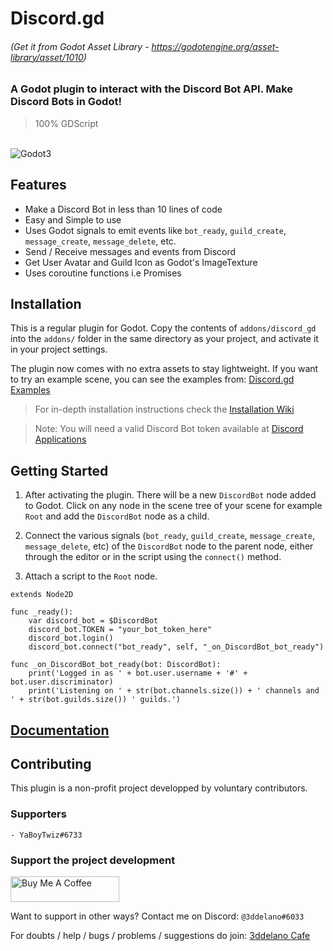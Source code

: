 Discord.gd
=========================================
###### (Get it from Godot Asset Library - https://godotengine.org/asset-library/asset/1010)


### A Godot plugin to interact with the Discord Bot API. Make Discord Bots in Godot!

> 100% GDScript

<br>
<img alt="Godot3" src="https://img.shields.io/badge/-Godot 3.3.x-478CBF?style=for-the-badge&logo=godotengine&logoWidth=20&logoColor=white" />

Features
--------------

- Make a Discord Bot in less than 10 lines of code
- Easy and Simple to use
- Uses Godot signals to emit events like `bot_ready`, `guild_create`, `message_create`, `message_delete`, etc.
- Send / Receive messages and events from Discord
- Get User Avatar and Guild Icon as Godot's ImageTexture
- Uses coroutine functions i.e Promises


Installation
--------------

This is a regular plugin for Godot.
Copy the contents of `addons/discord_gd` into the `addons/` folder in the same directory as your project, and activate it in your project settings.

The plugin now comes with no extra assets to stay lightweight.
If you want to try an example scene, you can see the examples from: [Discord.gd Examples](https://github.com/3ddelano/discord_gd_examples)

> For in-depth installation instructions check the [Installation Wiki](https://github.com/3ddelano/discord.gd/wiki/Installation)

> Note: You will need a valid Discord Bot token available at [Discord Applications](https://discord.com/developers/applications)


Getting Started
----------

1. After activating the plugin. There will be a new `DiscordBot` node added to Godot.
Click on any node in the scene tree of your scene for example `Root` and add the `DiscordBot` node as a child.

2. Connect the various signals (`bot_ready`, `guild_create`, `message_create`, `message_delete`, etc) of the `DiscordBot` node to the parent node, either through the editor or in the script using the `connect()` method.

3. Attach a script to the `Root` node.

```GDScript
extends Node2D

func _ready():
	var discord_bot = $DiscordBot
	discord_bot.TOKEN = "your_bot_token_here"
	discord_bot.login()
	discord_bot.connect("bot_ready", self, "_on_DiscordBot_bot_ready")

func _on_DiscordBot_bot_ready(bot: DiscordBot):
	print('Logged in as ' + bot.user.username + '#' + bot.user.discriminator)
	print('Listening on ' + str(bot.channels.size()) + ' channels and ' + str(bot.guilds.size()) ' guilds.')

```

[Documentation](https://github.com/3ddelano/discord.gd/wiki)
----------


Contributing
-----------

This plugin is a non-profit project developped by voluntary contributors.

### Supporters

```
- YaBoyTwiz#6733
```

### Support the project development
<a href="https://www.buymeacoffee.com/3ddelano" target="_blank"><img height="41" width="174" src="https://cdn.buymeacoffee.com/buttons/v2/default-red.png" alt="Buy Me A Coffee" width="150" ></a>

Want to support in other ways? Contact me on Discord: `@3ddelano#6033`

For doubts / help / bugs / problems / suggestions do join: [3ddelano Cafe](https://discord.gg/FZY9TqW)